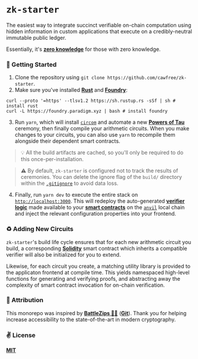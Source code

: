 # `zk-starter`

The easiest way to integrate succinct verifiable on-chain computation using hidden information in custom applications that execute on a credibly-neutral immutable public ledger.

Essentially, it's [__zero knowledge__](https://en.wikipedia.org/wiki/Zero-knowledge_proof) for those with zero knowledge.

### 🚀 Getting Started

1. Clone the repository using `git clone https://github.com/cawfree/zk-starter`.
2. Make sure you've installed [__Rust__](https://www.rust-lang.org/) and [__Foundry__](https://github.com/foundry-rs/foundry):

```shell
curl --proto '=https' --tlsv1.2 https://sh.rustup.rs -sSf | sh # install rust
curl -L https://foundry.paradigm.xyz | bash # install foundry
```
3. Run `yarn`, which will install [`circom`](https://docs.circom.io/) and automate a new [__Powers of Tau__](https://zkproof.org/2021/06/30/setup-ceremonies/#:~:text=The%20first%20phase%20referred%20to,NP%2Drelation%2Dspecific%20CRS.) ceremony, then finally compile your arithmetic circuits. When you make changes to your circuits, you can also use `yarn` to recompile them alongside their dependent smart contracts.
 
> 💡 All the build artifacts are cached, so you'll only be required to do this once-per-installation.

> ⚠️ By default, `zk-starter` is configured not to track the results of ceremonies. You can delete the ignore flag of the `build/` directory within the [`.gitignore`](.gitignore) to avoid data loss. 

4. Finally, run `yarn dev` to execute the entire stack on [`http://localhost:3000`](http://localhost:3000). This will redeploy the auto-generated [__verifier logic__](https://docs.circom.io/getting-started/proving-circuits/) made available to your [__smart contracts__](https://ethereum.org/en/developers/docs/smart-contracts/) on the [`anvil`](https://github.com/foundry-rs/foundry) local chain and inject the relevant configuration properties into your frontend.

### ♻️ Adding New Circuits

`zk-starter`'s build life cycle ensures that for each new arithmetic circuit you build, a corresponding [__Solidity__](https://docs.soliditylang.org/en/v0.8.17/) smart contract which inherits a compatible verifier will also be initialized for you to extend.

Likewise, for each circuit you create, a matching utility library is provided to the applicaton frontend at compile time. This yields namespaced high-level functions for generating and verifying proofs, and abstracting away the complexity of smart contract invocation for on-chain verification.

### 🙏 Attribution

This monorepo was inspired by [__BattleZips 🏴‍☠️__](https://twitter.com/Battlezips) ([__Git__](https://github.com/BattleZips/BattleZips)). Thank you for helping increase accessibility to the state-of-the-art in modern cryptography.

### ✌️ License
[__MIT__](./LICENSE)
